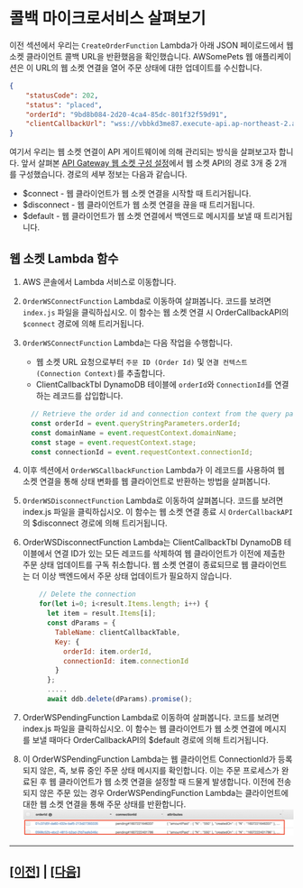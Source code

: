 # 콜백 마이크로서비스 살펴보기

이전 섹션에서 우리는 ```CreateOrderFunction``` Lambda가 아래 JSON 페이로드에서 웹 소켓 클라이언트 콜백 URL을 반환했음을 확인했습니다. AWSomePets 웹 애플리케이션은 이 URL의 웹 소켓 연결을 열어 주문 상태에 대한 업데이트를 수신합니다.
```json
{
    "statusCode": 202,
    "status": "placed",
    "orderId": "9bd8b084-2d20-4ca4-85dc-801f32f59d91",
    "clientCallbackUrl": "wss://vbbkd3me87.execute-api.ap-northeast-2.amazonaws.com/v1?orderId=9bd8b084-2d20-4ca4-85dc-801f32f59d91"
}
```

여기서 우리는 웹 소켓 연결이 API 게이트웨이에 의해 관리되는 방식을 살펴보고자 합니다. 앞서 살펴본 [API Gateway 웹 소켓 구성 설정](./2-configure-api-gateway-websocket.md)에서 웹 소켓 API의 경로 3개 중 2개를 구성했습니다. 경로의 세부 정보는 다음과 같습니다.<br>
* $connect - 웹 클라이언트가 웹 소켓 연결을 시작할 때 트리거됩니다.
* $disconnect - 웹 클라이언트가 웹 소켓 연결을 끊을 때 트리거됩니다.
* $default - 웹 클라이언트가 웹 소켓 연결에서 백엔드로 메시지를 보낼 때 트리거됩니다.

## 웹 소켓 Lambda 함수

1. AWS 콘솔에서 Lambda 서비스로 이동합니다.

2. ```OrderWSConnectFunction``` Lambda로 이동하여 살펴봅니다. 코드를 보려면 ```index.js``` 파일을 클릭하십시오. 이 함수는 웹 소켓 연결 시 OrderCallbackAPI의 ```$connect``` 경로에 의해 트리거됩니다.

3. ```OrderWSConnectFunction``` Lambda는 다음 작업을 수행합니다.<br>
   * 웹 소켓 URL 요청으로부터 ```주문 ID (Order Id)``` 및 ```연결 컨텍스트 (Connection Context)```를 추출합니다.
   * ClientCallbackTbl DynamoDB 테이블에 ```orderId```와 ```ConnectionId```를 연결하는 레코드를 삽입합니다.
   
    ```javascript
      // Retrieve the order id and connection context from the query parameter
      const orderId = event.queryStringParameters.orderId;
      const domainName = event.requestContext.domainName;
      const stage = event.requestContext.stage;
      const connectionId = event.requestContext.connectionId;
    ```

4. 이후 섹션에서 ```OrderWSCallbackFunction``` Lambda가 이 레코드를 사용하여 웹 소켓 연결을 통해 상태 변화를 웹 클라이언트로 반환하는 방법을 살펴봅니다.

5. ```OrderWSDisconnectFunction``` Lambda로 이동하여 살펴봅니다. 코드를 보려면 index.js 파일을 클릭하십시오. 이 함수는 웹 소켓 연결 종료 시 ```OrderCallbackAPI```의 $disconnect 경로에 의해 트리거됩니다.

6. OrderWSDisconnectFunction Lambda는 ClientCallbackTbl DynamoDB 테이블에서 연결 ID가 있는 모든 레코드를 삭제하여 웹 클라이언트가 이전에 제출한 주문 상태 업데이트를 구독 취소합니다. 웹 소켓 연결이 종료되므로 웹 클라이언트는 더 이상 백엔드에서 주문 상태 업데이트가 필요하지 않습니다.

    ```javascript
        // Delete the connection
        for(let i=0; i<result.Items.length; i++) {
          let item = result.Items[i];
          const dParams = {
            TableName: clientCallbackTable,
            Key: {
              orderId: item.orderId,
              connectionId: item.connectionId
            }
          };
          .....
          await ddb.delete(dParams).promise();
    ```
7. OrderWSPendingFunction Lambda로 이동하여 살펴봅니다. 코드를 보려면 index.js 파일을 클릭하십시오. 이 함수는 웹 클라이언트가 웹 소켓 연결에 메시지를 보낼 때마다 OrderCallbackAPI의 $default 경로에 의해 트리거됩니다.

8. 이 OrderWSPendingFunction Lambda는 웹 클라이언트 ConnectionId가 등록되지 않은, 즉, 보류 중인 주문 상태 메시지를 확인합니다. 이는 주문 프로세스가 완료된 후 웹 클라이언트가 웹 소켓 연결을 설정할 때 드물게 발생합니다. 이전에 전송되지 않은 주문 있는 경우 OrderWSPendingFunction Lambda는 클라이언트에 대한 웹 소켓 연결을 통해 주문 상태를 반환합니다.<br>
![DynamoDB ClientCallbackTbl Pending](assets/pending-orders-without-connection-id.png)

[//]: # (![DynamoDB ClientCallbackTbl Pending]&#40;assets/ddb-clientcallbacktbl-pending-ko-kr.png&#41;)

---

## [[이전]](5.2-CreateOrderFunction-lambda.md) | [[다음]](7-explore-step-functions.md)
